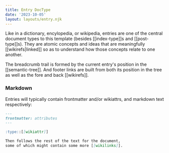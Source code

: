 ```yaml
---
title: Entry DocType
date: '2023-10-05'
layout: layouts/entry.njk
---
```


Like in a dictionary, encylopedia, or wikipedia, entries are one of the central document types to this template (besides [[index-type]]s and [[post-type]]s). They are atomic concepts and ideas that are meaningfully [[wikirefs|linked]] so as to understand how those concepts relate to one another.

The breadcrumb trail is formed by the current entry's position in the [[semantic-tree]]. And footer links are built from both its position in the tree as well as the fore and back [[wikirefs]].

### Markdown

Entries will typically contain frontmatter and/or wikiattrs, and markdown text respectively:

```markdown
---
frontmatter: attributes
---

:type::[[wikiattr]]

Then follows the rest of the text for the document, 
some of which might contain some more [[wikilinks]].
```
